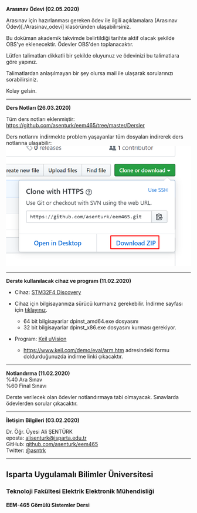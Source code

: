 **Arasınav Ödevi (02.05.2020)**   

Arasınav için hazırlanması gereken ödev ile ilgili açıklamalara (Arasınav Ödev)[./Arasinav_odevi] klasöründen ulaşabilirsiniz.


Bu doküman akademik takvimde belirtildiği tarihte aktif olacak şekilde OBS'ye eklenecektir. Ödevler OBS'den toplanacaktır.

Lütfen  talimatları dikkatli bir şekilde oluyunuz ve ödevinizi bu talimatlara göre yapınız.

Talimatlardan anlaşılmayan bir şey olursa mail ile ulaşarak sorularınızı sorabilirsiniz.

Kolay gelsin.


---

**Ders Notları (26.03.2020)**   

Tüm ders notları eklenmiştir:   
https://github.com/asenturk/eem465/tree/master/Dersler

Ders notlarını indirmekte problem yaşayanlar tüm dosyaları indirerek ders notlarına ulaşabilir:   
![ornek devre](./download.png)

---

**Derste kullanılacak cihaz ve program (11.02.2020)**

- Cihaz: [STM32F4 Discovery](https://www.st.com/en/evaluation-tools/stm32f4discovery.html)
- Cihaz için bilgisayarınıza sürücü kurmanız gerekebilir. İndirme sayfası için [tıklayınız](https://www.st.com/content/st_com/en/products/development-tools/software-development-tools/stm32-software-development-tools/stm32-utilities/stsw-link009.html). 
  - 64 bit bilgisayarlar dpinst_amd64.exe dosyasını
  - 32 bit bilgisayarlar dpinst_x86.exe dosyasını kurması gerekiyor.

- Program: [Keil uVision](http://www2.keil.com/mdk5/uvision/)
  - https://www.keil.com/demo/eval/arm.htm adresindeki formu doldurduğunuzda indirme linki çıkacaktır.

---

**Notlandırma (11.02.2020)**    
%40 Ara Sınav       
%60 Final Sınavı

Derste verilecek olan ödevler notlandırmaya tabi olmayacak. Sınavlarda ödevlerden sorular çıkacaktır.

---

**İletişim Bilgileri (03.02.2020)**   

Dr. Öğr. Üyesi Ali ŞENTÜRK   
eposta: alisenturk@isparta.edu.tr   
GitHub: [github.com/asenturk/eem465](#)   
Twitter: [@asntrk](https://twitter.com/asntrk)

---

## Isparta Uygulamalı Bilimler Üniversitesi
### Teknoloji Fakültesi Elektrik Elektronik Mühendisliği
#### EEM-465 Gömülü Sistemler Dersi

